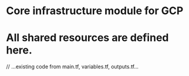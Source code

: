 # Core infrastructure module for GCP
# All shared resources are defined here.

// ...existing code from main.tf, variables.tf, outputs.tf...
